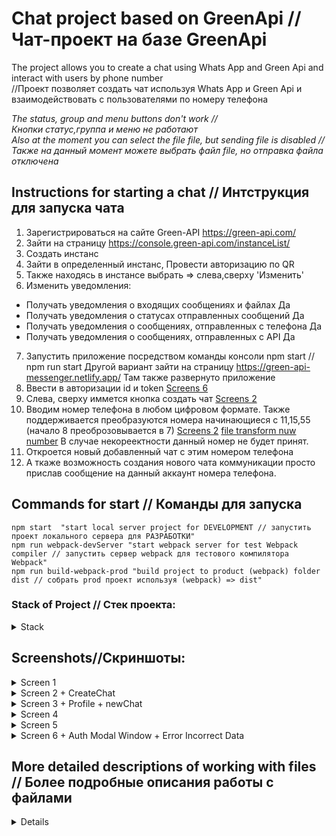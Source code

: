 
# Chat project based on GreenApi // Чат-проект на базе GreenApi

The project allows you to create a chat using Whats App and Green Api and interact with users by phone number<br>
//Проект позволяет создать чат используя Whats App и Green Api и взаимодействовать с пользователями по номеру телефона



_The status, group and menu buttons don't work // <br>Кнопки статус,группа и меню не работают_ <br>
_Also at the moment you can select the file file, but sending file is disabled // <br>Также на данный момент можете выбрать файл file, но отправка файла отключена_

## Instructions for starting a chat // Интструкция для запуска чата


1) Зарегистрироваться на сайте Green-API https://green-api.com/
2) Зайти на страницу https://console.green-api.com/instanceList/
3) Создать инстанс
4) Зайти в определенный инстанс, Провести авторизацию по QR
5) Также находясь в инстансе выбрать => слева,сверху 'Изменить' 
6) Изменить уведомления:
- Получать уведомления о входящих сообщениях и файлах	Да
- Получать уведомления о статусах отправленных сообщений	Да
- Получать уведомления о сообщениях, отправленных с телефона	Да
- Получать уведомления о сообщениях, отправленных с API	Да
7) Запустить приложение посредством команды консоли npm start // npm run start
   Другой вариант зайти на страницу https://green-api-messenger.netlify.app/
   Там также развернуто приложение
8) Ввести в авторизации id и token [Screens 6](#screenshots)
9) Слева, сверху иммется кнопка создать чат [Screens 2](#screenshots)
10) Вводим номер телефона в любом цифровом формате. Также поддерживается преобразуются номера начинающиеся с 11,15,55 (начало 8 преоброзовывается в 7) [Screens 2](#screenshots) [file transform nuw number](src/components/CreateChat/CreateChat.tsx)
    В случае некореектности данный номер не будет принят.
11) Откроется новый добавленный чат с этим номером телефона
12) А ткаже возможность создания нового чата коммуникации просто прислав сообщение на данный аккаунт номера телефона.

## Commands for start // Команды для запуска
```
npm start  "start local server project for DEVELOPMENT // запустить проект локального сервера для РАЗРАБОТКИ"
npm run webpack-devServer "start webpack server for test Webpack compiler // запустить сервер webpack для тестового компилятора Webpack"
npm run build-webpack-prod "build project to product (webpack) folder dist // собрать prod проект используя (webpack) => dist"
```

### Stack of Project // Стек проекта:  
<details> 

<summary>Stack</summary>

- <span style="color:#7ffd83">React</span> (Library for user interface(SPA) development // Библиотека для разработки пользовательского интерфейса (SPA))
- <span style="color:#7ffd83">React Router Dom</span> (Declarative routing for React web applications. // Декларативная маршрутизация для веб-приложений React.
  <br> (Not actively used in the project for forwarding (Left for future updates)) // Активно не используется в проекте для переадресации (Оставлено для будущих обновлений)))  
- <span style="color:#7ffd83">React Dom</span> (React package for working with the DOM Tree // Пакет React для работы с деревом DOM)
- <span style="color:#7ffd83">Mobx</span> (Global state manager || Redux alternative // Глобальный менеджер состояния || Redux альтернатива)
- <span style="color:#7ffd83">Mobx React Lite</span> (Lite version mobx // Облегченная версия мобх)
- <span style="color:#7ffd83">Type Script</span> (Typed programming language // Типизированный язык программирования)
- <span style="color:#7ffd83">@green-api/whatsapp-api-client</span> (Whatsapp Api manager // Апи-менеджер WhatsApp)
- <span style="color:#7ffd83">Web Vitals</span> (Application Performance Test by Google Lighthouse // Тест производительности приложений с помощью Google Lighthouse)
- <span style="color:#7ffd83">React-loader-spinner</span> (Loading spinner // Спинер загрузки)
- <span style="color:#7ffd83">React-virtuoso</span> (Rendering virtualization of large data lists //<br> Рендеринг виртуализации больших списков данных)<br> [react virtuoso better react-window(react-virtualized) ]
- <span style="color:#7ffd83">Webpack</span> (assembler of modules for the next release // сборщик модулей для следующего релиза)<br>

</details> 

## Screenshots//Скриншоты:

<details> 
  <summary>Screen 1</summary>

  ![Screen 1](https://github.com/Freeze35/online-store/assets/72322938/ac5bb97e-164f-4394-8745-d9ff42aed0ee)

</details>

<details> 

<summary>Screen 2 + CreateChat</summary>

![Screen2](https://github.com/Freeze35/online-store/assets/72322938/97a4156d-1f82-4f4a-8efb-5a0cd801bef2)

</details>

<details> 

<summary>Screen 3 + Profile + newChat</summary>

![Screen3](https://github.com/Freeze35/online-store/assets/72322938/708e1468-7a3f-46c2-aac8-c8f26cb3b469)

</details>

<details> 

<summary>Screen 4</summary>

![Screen4](https://github.com/Freeze35/online-store/assets/72322938/cd6877fe-a36a-4fce-94f4-112a4efebead)

</details>

<details> 

<summary>Screen 5</summary>

![Screen5](https://github.com/Freeze35/online-store/assets/72322938/30e6f65f-41a2-44c2-a8cc-e427b279bb20)

</details>

<details> 

<summary>Screen 6 + Auth Modal Window + Error Incorrect Data</summary>

![Screen6](https://github.com/Freeze35/online-store/assets/72322938/236cbad5-22ef-45d2-b761-a00a176fb1a3)

</details>

## More detailed descriptions of working with files // Более подробные описания работы с файлами

<details> 

<summary>Details</summary>

- [Check if the idInstance is new. Delete data if new //<br> Проверьте, является ли idInstance новым. Удалить данные, если новые](src/App.tsx)

- [Start listening every 5 seconds to the server; Saving authorization data
//<br> Запуск прослушивания каждые 5 секунд на сервер; Сохранение данных Авторизации](src/App.tsx)

- [Checking incoming requests
//<br> Проверка входящих запросовChecking incoming requests](src/components/helpers/LogicForProcessingRequests/CheckReceiveNotification.tsx)

- [Handling incoming and outgoing requests //<br> Обработка входящих и исходящих запросов](src/components/helpers/LogicForProcessingRequests/ProcessingData.tsx)

- [Chat central block using a virtualized list //<br> Центральный блок чата с использованием виртуализированного списка
](src/components/CentralChatBlock/CentralBlock.tsx)

- [A simple search string for searching by phone number or message, of course, needs to be improved by searching for string query segmentation 
//<br>Простая поисковая строка для поиска по номеру телефона или сообщению, конечно нуждается в доработке поиска по сигментированию запроса строки](src/components/SearchBar/SearchBar.tsx)

- [Processing of incoming and outgoing data//<br> Обработка входящих и исходящих данных](src/components/helpers/LogicForProcessingRequests/ProcessingData.tsx)

</details>


